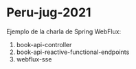 # Peru-jug-2021

Ejemplo de la charla de Spring WebFlux:
1) book-api-controller
2) book-api-reactive-functional-endpoints
3) webflux-sse
